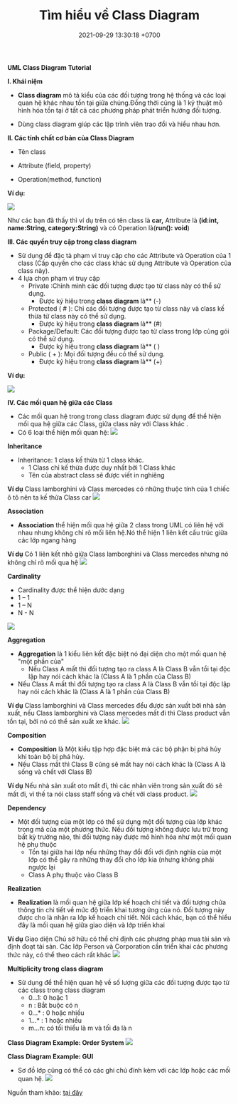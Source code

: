 ﻿---
layout: post
title:  "Tìm hiểu về Class Diagram"
date:   2021-09-29 13:30:18 +0700
categories: jekyll update
---

**UML Class Diagram Tutorial**

**I. Khái niệm**

- **Class diagram** mô tả kiểu của các đối tượng trong hệ thống và các loại quan hệ khác nhau tồn tại giữa chúng.Đồng thời cũng là 1 kỹ thuật mô hình hóa tồn tại ở tất cả các phương pháp phát triển hướng đối tượng.

- Dùng class diagram giúp các lập trình viên trao đổi và hiểu nhau hơn.

**II. Các tính chất cơ bản của Class Diagram**

+ Tên class

+ Attribute (field, property)

+ Operation(method, function)

**Ví dụ:**

![](https://raw.githubusercontent.com/QuocDang0704/QuocDang0704.github.io/master/docs/_posts/Class/Aspose.Words.19cf09df-737a-4d9f-b87d-cbf7d845f5c3.001.png)

Như các bạn đã thấy thì ví dụ trên có tên class là **car,** Attribute là **(id:int, name:String, category:String)** và có Operation là(**run(): void**)

**III. Các quyền truy cập trong class diagram**

- Sử dụng để đặc tả phạm vi truy cập cho các Attribute và Operation của 1 class (Cấp quyền cho các class khác sử dụng Attribute và Operation của class này).
- 4 lựa chọn phạm vi truy cập 
  - Private :Chỉnh mình các đối tượng được tạo từ class này có thể sử dụng.
    - Được ký hiệu trong **class diagram** là** (-)
  - Protected ( # ): Chỉ các đối tượng được tạo từ class này và class kế thừa từ class này có thể sử dụng.
    - Được ký hiệu trong **class diagram** là** (#)
  - Package/Default: Các đối tượng được tạo từ class trong lớp cùng gói có thể sử dụng.
    - Được ký hiệu trong **class diagram** là** ( )
  - Public ( + ): Mọi đối tượng đều có thể sử dụng.
    - Được ký hiệu trong **class diagram** là** (+)

**Ví dụ:**

![](https://raw.githubusercontent.com/QuocDang0704/QuocDang0704.github.io/master/docs/_posts/Class/Aspose.Words.19cf09df-737a-4d9f-b87d-cbf7d845f5c3.002.png)

**IV. Các mối quan hệ giữa các Class**

- Các mối quan hệ trong trong class diagram được sử dụng để thể hiện mối qua hệ giữa các Class, giữa class này với Class khác .
- Có 6 loại thể hiện mối quan hệ:
![](https://raw.githubusercontent.com/QuocDang0704/QuocDang0704.github.io/master/docs/_posts/Class/Aspose.Words.19cf09df-737a-4d9f-b87d-cbf7d845f5c3.003.png)

**Inheritance**  

- Inheritance: 1 class kế thừa từ 1 class khác.
  - 1 Class chỉ kế thừa được duy nhất bởi 1 Class khác
  - Tên của  abstract class  sẽ được viết in nghiêng

**Ví dụ** Class lamborghini và Class mercedes có những thuộc tính của 1 chiếc ô tô nên ta kế thừa Class car
![](https://raw.githubusercontent.com/QuocDang0704/QuocDang0704.github.io/master/docs/_posts/Class/Aspose.Words.19cf09df-737a-4d9f-b87d-cbf7d845f5c3.004.png)


**Association**

- **Association** thể hiện mối qua hệ giữa 2 class trong UML có liên hệ với nhau nhưng không chỉ rõ mối liên hệ.Nó thể hiện 1 liên kết cấu trúc giữa các lớp ngang hàng

**Ví dụ** Có 1 liên kết nhỏ giữa Class lamborghini và Class mercedes nhưng nó không chỉ rõ mối qua hệ 
![](https://raw.githubusercontent.com/QuocDang0704/QuocDang0704.github.io/master/docs/_posts/Class/Aspose.Words.19cf09df-737a-4d9f-b87d-cbf7d845f5c3.005.png)


**Cardinality**

- Cardinality được thể hiện dước dạng 
- 1 – 1
- 1 – N
- N - N

![](https://raw.githubusercontent.com/QuocDang0704/QuocDang0704.github.io/master/docs/_posts/Class/Aspose.Words.19cf09df-737a-4d9f-b87d-cbf7d845f5c3.006.png)

**Aggregation**

- **Aggregation** là 1 kiểu liên kết đặc biệt nó đại diện cho một mối quan hệ "một phần của"
  - Nếu Class A mất thì đối tượng tạo ra class A là Class B vẫn tồi tại độc lập hay nói cách khác là (Class A là 1 phần của Class B)
- Nếu Class A mất thì đối tượng tạo ra class A là Class B vẫn tồi tại độc lập hay nói cách khác là (Class A là 1 phần của Class B)

**Ví dụ**  Class lamborghini và Class mercedes đểu được sản xuất bởi nhà sản xuất, nếu Class lamborghini và Class mercedes mất đi thì Class product vẫn tồn tại, bởi nó có thể sản xuất xe khác.
![](https://raw.githubusercontent.com/QuocDang0704/QuocDang0704.github.io/master/docs/_posts/Class/Aspose.Words.19cf09df-737a-4d9f-b87d-cbf7d845f5c3.007.png)

**Composition**

- **Composition** là Một kiểu tập hợp đặc biệt mà các bộ phận bị phá hủy khi toàn bộ bị phá hủy.
- Nếu Class mất thì Class B cũng sẽ mất hay nói cách khác là (Class A là sống và chết  với Class B)

**Ví dụ** Nếu nhà sản xuất oto mất đi, thì các nhân viên trong sản xuất đó sẽ mất đi, vì thế ta nói class staff sống và chết với class product.
![](https://raw.githubusercontent.com/QuocDang0704/QuocDang0704.github.io/master/docs/_posts/Class/Aspose.Words.19cf09df-737a-4d9f-b87d-cbf7d845f5c3.008.png)

**Dependency**

- Một đối tượng của một lớp có thể sử dụng một đối tượng của lớp khác trong mã của một phương thức. Nếu đối tượng không được lưu trữ trong bất kỳ trường nào, thì đối tượng này được mô hình hóa như một mối quan hệ phụ thuộc
  - Tồn tại giữa hai lớp nếu những thay đổi đối với định nghĩa của một lớp có thể gây ra những thay đổi cho lớp kia (nhưng không phải ngược lại
  - Class A phụ thuộc vào Class B

**Realization**

- **Realization** là mối quan hệ giữa lớp kế hoạch chi tiết và đối tượng chứa thông tin chi tiết về mức độ triển khai tương ứng của nó. Đối tượng này được cho là nhận ra lớp kế hoạch chi tiết. Nói cách khác, bạn có thể hiểu đây là mối quan hệ giữa giao diện và lớp triển khai

**Ví dụ** Giao diện Chủ sở hữu có thể chỉ định các phương pháp mua tài sản và định đoạt tài sản. Các lớp Person và Corporation cần triển khai các phương thức này, có thể theo cách rất khác
![](https://raw.githubusercontent.com/QuocDang0704/QuocDang0704.github.io/master/docs/_posts/Class/Aspose.Words.19cf09df-737a-4d9f-b87d-cbf7d845f5c3.009.png)

**Multiplicity trong class diagram**

- Sử dụng để thể hiện quan hệ về số lượng giữa các đối tượng được tạo từ các class trong class diagram
  - 0...1: 0 hoặc 1
  - n : Bắt buộc có n
  - 0...\* : 0 hoặc nhiều
  - 1...\* : 1 hoặc nhiều
  - m...n: có tối thiểu là m và tối đa là n

**Class Diagram Example: Order System**
![](https://raw.githubusercontent.com/QuocDang0704/QuocDang0704.github.io/master/docs/_posts/Class/Aspose.Words.19cf09df-737a-4d9f-b87d-cbf7d845f5c3.010.png)

**Class Diagram Example: GUI**

- Sơ đồ lớp cũng có thể có các ghi chú đính kèm với các lớp hoặc các mối quan hệ.
![](https://raw.githubusercontent.com/QuocDang0704/QuocDang0704.github.io/master/docs/_posts/Class/Aspose.Words.19cf09df-737a-4d9f-b87d-cbf7d845f5c3.011.png)


Nguồn tham khảo: [tại đây](https://www.visual-paradigm.com/guide/uml-unified-modeling-language/uml-class-diagram-tutorial/)